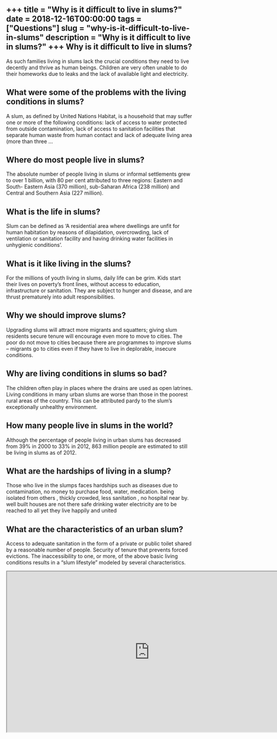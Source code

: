 +++
title = "Why is it difficult to live in slums?"
date = 2018-12-16T00:00:00
tags = ["Questions"]
slug = "why-is-it-difficult-to-live-in-slums"
description = "Why is it difficult to live in slums?"
+++
Why is it difficult to live in slums?
-------------------------------------

As such families living in slums lack the crucial conditions they need to live decently and thrive as human beings. Children are very often unable to do their homeworks due to leaks and the lack of available light and electricity.

What were some of the problems with the living conditions in slums?
-------------------------------------------------------------------

A slum, as defined by United Nations Habitat, is a household that may suffer one or more of the following conditions: lack of access to water protected from outside contamination, lack of access to sanitation facilities that separate human waste from human contact and lack of adequate living area (more than three …

Where do most people live in slums?
-----------------------------------

The absolute number of people living in slums or informal settlements grew to over 1 billion, with 80 per cent attributed to three regions: Eastern and South- Eastern Asia (370 million), sub-Saharan Africa (238 million) and Central and Southern Asia (227 million).

What is the life in slums?
--------------------------

Slum can be defined as ‘A residential area where dwellings are unfit for human habitation by reasons of dilapidation, overcrowding, lack of ventilation or sanitation facility and having drinking water facilities in unhygienic conditions’.

What is it like living in the slums?
------------------------------------

For the millions of youth living in slums, daily life can be grim. Kids start their lives on poverty’s front lines, without access to education, infrastructure or sanitation. They are subject to hunger and disease, and are thrust prematurely into adult responsibilities.

Why we should improve slums?
----------------------------

Upgrading slums will attract more migrants and squatters; giving slum residents secure tenure will encourage even more to move to cities. The poor do not move to cities because there are programmes to improve slums – migrants go to cities even if they have to live in deplorable, insecure conditions.

Why are living conditions in slums so bad?
------------------------------------------

The children often play in places where the drains are used as open latrines. Living conditions in many urban slums are worse than those in the poorest rural areas of the country. This can be attributed pardy to the slum’s exceptionally unhealthy environment.

How many people live in slums in the world?
-------------------------------------------

Although the percentage of people living in urban slums has decreased from 39% in 2000 to 33% in 2012, 863 million people are estimated to still be living in slums as of 2012.

What are the hardships of living in a slump?
--------------------------------------------

Those who live in the slumps faces hardships such as diseases due to contamination, no money to purchase food, water, medication. being isolated from others , thickly crowded, less sanitation , no hospital near by. well built houses are not there safe drinking water electricity are to be reached to all yet they live happily and united

What are the characteristics of an urban slum?
----------------------------------------------

Access to adequate sanitation in the form of a private or public toilet shared by a reasonable number of people. Security of tenure that prevents forced evictions. The inaccessibility to one, or more, of the above basic living conditions results in a “slum lifestyle” modeled by several characteristics.

<iframe allow="accelerometer; autoplay; clipboard-write; encrypted-media; gyroscope; picture-in-picture" allowfullscreen="" class="__youtube_prefs__  epyt-is-override  no-lazyload" data-no-lazy="1" data-origheight="433" data-origwidth="770" data-skipgform_ajax_framebjll="" height="433" id="_ytid_96041" loading="lazy" src="https://www.youtube.com/embed/c3BRTlHFpBU?enablejsapi=1&autoplay=0&cc_load_policy=0&cc_lang_pref=&iv_load_policy=1&loop=0&modestbranding=0&rel=1&fs=1&playsinline=0&autohide=2&theme=dark&color=red&controls=1&" title="YouTube player" width="770"></iframe>
